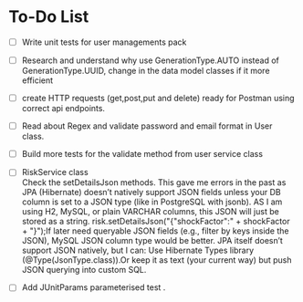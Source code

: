 # To-Do List
- [ ] Write unit tests for user managements pack
- [ ] Research and understand why use GenerationType.AUTO instead of GenerationType.UUID, change in the data model classes if it more efficient
- [ ] create HTTP requests (get,post,put and delete) ready for Postman using correct api endpoints.
- [ ] Read about Regex and validate password and email format in User class.
- [ ]  Build more tests for the validate method from user service class
- [ ] RiskService class         
         Check the setDetailsJson methods. This gave me errors in the past as JPA (Hibernate) doesn’t natively support JSON fields unless your DB column is set to a JSON type (like in PostgreSQL with jsonb). AS I am using H2, MySQL, or plain VARCHAR columns, this JSON will just be stored as a string.
        risk.setDetailsJson("{\"shockFactor\":" + shockFactor + "}");If  later need queryable JSON fields (e.g., filter by keys inside the JSON), MySQL JSON column type would be better. JPA itself doesn’t support JSON natively, but I can: Use Hibernate Types library (@Type(JsonType.class)).Or keep it as text (your current way) but push JSON querying into custom SQL.


- [ ] Add JUnitParams parameterised test .



